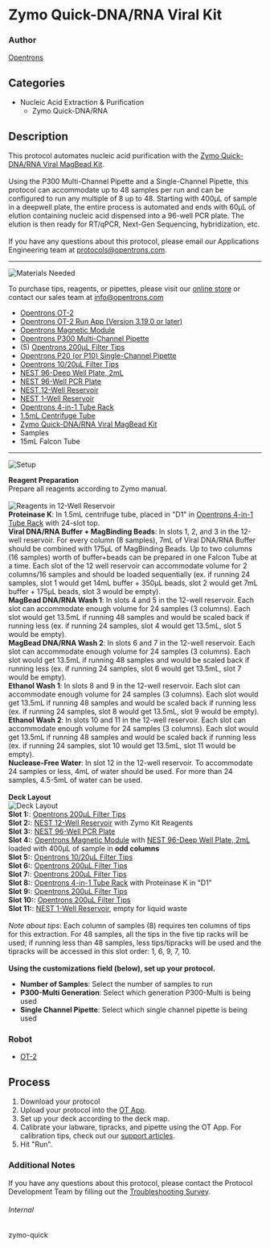 # Zymo Quick-DNA/RNA Viral Kit

### Author
[Opentrons](https://opentrons.com/)

## Categories
* Nucleic Acid Extraction & Purification
	* Zymo Quick-DNA/RNA


## Description
This protocol automates nucleic acid purification with the [Zymo Quick-DNA/RNA Viral MagBead Kit](https://www.zymoresearch.com/collections/quick-dna-rna-viral-kits/products/quick-dna-rna-viral-magbead).</br>
</br>
Using the P300 Multi-Channel Pipette and a Single-Channel Pipette, this protocol can accommodate up to 48 samples per run and can be configured to run any multiple of 8 up to 48. Starting with 400µL of sample in a deepwell plate, the entire process is automated and ends with 60µL of elution containing nucleic acid dispensed into a 96-well PCR plate. The elution is then ready for RT/qPCR, Next-Gen Sequencing, hybridization, etc.</br>
</br>
If you have any questions about this protocol, please email our Applications Engineering team at [protocols@opentrons.com](mailto:protocols@opentrons.com).

---
![Materials Needed](https://s3.amazonaws.com/opentrons-protocol-library-website/custom-README-images/001-General+Headings/materials.png)

To purchase tips, reagents, or pipettes, please visit our [online store](https://shop.opentrons.com/) or contact our sales team at [info@opentrons.com](mailto:info@opentrons.com)

* [Opentrons OT-2](https://shop.opentrons.com/collections/ot-2-robot/products/ot-2)
* [Opentrons OT-2 Run App (Version 3.19.0 or later)](https://opentrons.com/ot-app/)
* [Opentrons Magnetic Module](https://shop.opentrons.com/collections/hardware-modules/products/magdeck)
* [Opentrons P300 Multi-Channel Pipette](https://shop.opentrons.com/collections/ot-2-pipettes/products/8-channel-electronic-pipette)
* (5) [Opentrons 200µL Filter Tips](https://shop.opentrons.com/collections/opentrons-tips/products/opentrons-200ul-filter-tips)
* [Opentrons P20 (or P10) Single-Channel Pipette](https://shop.opentrons.com/collections/ot-2-pipettes/products/single-channel-electronic-pipette)
* [Opentrons 10/20µL Filter Tips](https://shop.opentrons.com/collections/opentrons-tips/products/opentrons-20ul-filter-tips)
* [NEST 96-Deep Well Plate, 2mL](https://labware.opentrons.com/nest_96_wellplate_2ml_deep?category=wellPlate)
* [NEST 96-Well PCR Plate](https://shop.opentrons.com/collections/verified-labware/products/nest-0-1-ml-96-well-pcr-plate-full-skirt)
* [NEST 12-Well Reservoir](https://shop.opentrons.com/collections/verified-labware/products/nest-12-well-reservoir-15-ml)
* [NEST 1-Well Reservoir](https://shop.opentrons.com/collections/verified-labware/products/nest-1-well-reservoir-195-ml)
* [Opentrons 4-in-1 Tube Rack](https://shop.opentrons.com/collections/verified-labware/products/tube-rack-set-1)
* [1.5mL Centrifuge Tube](https://shop.opentrons.com/collections/verified-consumables/products/nest-microcentrifuge-tubes)
* [Zymo Quick-DNA/RNA Viral MagBead Kit](https://www.zymoresearch.com/collections/quick-dna-rna-viral-kits/products/quick-dna-rna-viral-magbead)
* Samples
* 15mL Falcon Tube



---
![Setup](https://s3.amazonaws.com/opentrons-protocol-library-website/custom-README-images/001-General+Headings/Setup.png)

**Reagent Preparation**</br>
Prepare all reagents according to Zymo manual.</br>
</br>
![Reagents in 12-Well Reservoir](https://opentrons-protocol-library-website.s3.amazonaws.com/custom-README-images/zymo-rna-extraction/zymo_reservoir.png)
</br>
**Proteinase K**: In 1.5mL centrifuge tube, placed in "D1" in [Opentrons 4-in-1 Tube Rack](https://shop.opentrons.com/collections/verified-labware/products/tube-rack-set-1) with 24-slot top.</br>
**Viral DNA/RNA Buffer + MagBinding Beads**: In slots 1, 2, and 3 in the 12-well reservoir. For every column (8 samples), 7mL of Viral DNA/RNA Buffer should be combined with 175µL of MagBinding Beads. Up to two columns (16 samples) worth of buffer+beads can be prepared in one Falcon Tube at a time. Each slot of the 12 well reservoir can accommodate volume for 2 columns/16 samples and should be loaded sequentially (ex. if running 24 samples, slot 1 would get 14mL buffer + 350µL beads, slot 2 would get 7mL buffer + 175µL beads, slot 3 would be empty).</br>
**MagBead DNA/RNA Wash 1**: In slots 4 and 5 in the 12-well reservoir. Each slot can accommodate enough volume for 24 samples (3 columns). Each slot would get 13.5mL if running 48 samples and would be scaled back if running less (ex. if running 24 samples, slot 4 would get 13.5mL, slot 5 would be empty).</br>
**MagBead DNA/RNA Wash 2**: In slots 6 and 7 in the 12-well reservoir. Each slot can accommodate enough volume for 24 samples (3 columns). Each slot would get 13.5mL if running 48 samples and would be scaled back if running less (ex. if running 24 samples, slot 6 would get 13.5mL, slot 7 would be empty).</br>
**Ethanol Wash 1**: In slots 8 and 9 in the 12-well reservoir. Each slot can accommodate enough volume for 24 samples (3 columns). Each slot would get 13.5mL if running 48 samples and would be scaled back if running less (ex. if running 24 samples, slot 8 would get 13.5mL, slot 9 would be empty).</br>
**Ethanol Wash 2**: In slots 10 and 11 in the 12-well reservoir. Each slot can accommodate enough volume for 24 samples (3 columns). Each slot would get 13.5mL if running 48 samples and would be scaled back if running less (ex. if running 24 samples, slot 10 would get 13.5mL, slot 11 would be empty).</br>
**Nuclease-Free Water**: In slot 12 in the 12-well reservoir. To accommodate 24 samples or less, 4mL of water should be used. For more than 24 samples, 4.5-5mL of water can be used.</br>
</br>
**Deck Layout**</br>
![Deck Layout](https://opentrons-protocol-library-website.s3.amazonaws.com/custom-README-images/zymo-rna-extraction/zymo_deck_layout.png)
</br>
**Slot 1:**: [Opentrons 200µL Filter Tips](https://shop.opentrons.com/collections/opentrons-tips/products/opentrons-200ul-filter-tips)</br>
**Slot 2:**: [NEST 12-Well Reservoir](https://shop.opentrons.com/collections/verified-labware/products/nest-12-well-reservoir-15-ml) with Zymo Kit Reagents</br>
**Slot 3:**: [NEST 96-Well PCR Plate](https://shop.opentrons.com/collections/verified-labware/products/nest-0-1-ml-96-well-pcr-plate-full-skirt)</br>
**Slot 4:**: [Opentrons Magnetic Module](https://shop.opentrons.com/collections/hardware-modules/products/magdeck) with [NEST 96-Deep Well Plate, 2mL](https://labware.opentrons.com/nest_96_wellplate_2ml_deep?category=wellPlate) loaded with 400µL of sample in **odd columns**</br>
**Slot 5:**: [Opentrons 10/20µL Filter Tips](https://shop.opentrons.com/collections/opentrons-tips/products/opentrons-20ul-filter-tips)</br>
**Slot 6:**: [Opentrons 200µL Filter Tips](https://shop.opentrons.com/collections/opentrons-tips/products/opentrons-200ul-filter-tips)</br>
**Slot 7:**: [Opentrons 200µL Filter Tips](https://shop.opentrons.com/collections/opentrons-tips/products/opentrons-200ul-filter-tips)</br>
**Slot 8:**: [Opentrons 4-in-1 Tube Rack](https://shop.opentrons.com/collections/verified-labware/products/tube-rack-set-1) with Proteinase K in "D1"</br>
**Slot 9:**: [Opentrons 200µL Filter Tips](https://shop.opentrons.com/collections/opentrons-tips/products/opentrons-200ul-filter-tips)</br>
**Slot 10:**: [Opentrons 200µL Filter Tips](https://shop.opentrons.com/collections/opentrons-tips/products/opentrons-200ul-filter-tips)</br>
**Slot 11:**: [NEST 1-Well Reservoir](https://shop.opentrons.com/collections/verified-labware/products/nest-1-well-reservoir-195-ml), empty for liquid waste</br>
</br>
*Note about tips*: Each column of samples (8) requires ten columns of tips for this extraction. For 48 samples, all the tips in the five tip racks will be used; if running less than 48 samples, less tips/tipracks will be used and the tipracks will be accessed in this slot order: 1, 6, 9, 7, 10.</br>
</br>
**Using the customizations field (below), set up your protocol.**
* **Number of Samples**: Select the number of samples to run
* **P300-Multi Generation**: Select which generation P300-Multi is being used
* **Single Channel Pipette**: Select which single channel pipette is being used



### Robot
* [OT-2](https://opentrons.com/ot-2)

## Process

1. Download your protocol
2. Upload your protocol into the [OT App](https://opentrons.com/ot-app).
3. Set up your deck according to the deck map.
4. Calibrate your labware, tipracks, and pipette using the OT App. For calibration tips, check out our [support articles](https://support.opentrons.com/en/collections/1559720-guide-for-getting-started-with-the-ot-2).
5. Hit "Run".

### Additional Notes
If you have any questions about this protocol, please contact the Protocol Development Team by filling out the [Troubleshooting Survey](https://protocol-troubleshooting.paperform.co/).

###### Internal
zymo-quick
